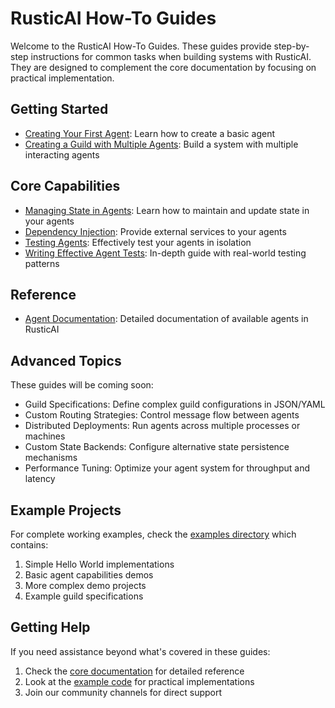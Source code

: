 # RusticAI How-To Guides

Welcome to the RusticAI How-To Guides. These guides provide step-by-step instructions for common tasks when building systems with RusticAI. They are designed to complement the core documentation by focusing on practical implementation.

## Getting Started

- [Creating Your First Agent](creating_your_first_agent.md): Learn how to create a basic agent
- [Creating a Guild with Multiple Agents](creating_a_guild.md): Build a system with multiple interacting agents

## Core Capabilities

- [Managing State in Agents](state_management.md): Learn how to maintain and update state in your agents
- [Dependency Injection](dependency_injection.md): Provide external services to your agents
- [Testing Agents](testing_agents.md): Effectively test your agents in isolation
- [Writing Effective Agent Tests](writing_effective_agent_tests.md): In-depth guide with real-world testing patterns

## Reference

- [Agent Documentation](../agents/index.md): Detailed documentation of available agents in RusticAI

## Advanced Topics

These guides will be coming soon:

- Guild Specifications: Define complex guild configurations in JSON/YAML
- Custom Routing Strategies: Control message flow between agents
- Distributed Deployments: Run agents across multiple processes or machines
- Custom State Backends: Configure alternative state persistence mechanisms
- Performance Tuning: Optimize your agent system for throughput and latency

## Example Projects

For complete working examples, check the [examples directory](../../examples/) which contains:

1. Simple Hello World implementations
2. Basic agent capabilities demos
3. More complex demo projects
4. Example guild specifications

## Getting Help

If you need assistance beyond what's covered in these guides:

1. Check the [core documentation](../core/index.md) for detailed reference
2. Look at the [example code](../../examples/) for practical implementations
3. Join our community channels for direct support 